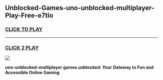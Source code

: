 
## Unblocked-Games-uno-unblocked-multiplayer-Play-Free-e7tlo
<h3>
<a href="https://premium76.site?title=uno-unblocked-multiplayer&ref=18A1">CLICK TO PLAY</a></h3>
<hr>

<h3>
<a href="https://premium76.site?title=uno-unblocked-multiplayer&ref=18A1">CLICK 2 PLAY</a>
  
</h3>

<a href="https://premium76.site?title=uno-unblocked-multiplayer&ref=18A1"><img src="https://clearcache.store/games.png"></a>


**uno-unblocked-multiplayer games unblocked: Your Gateway to Fun and Accessible Online Gaming**
